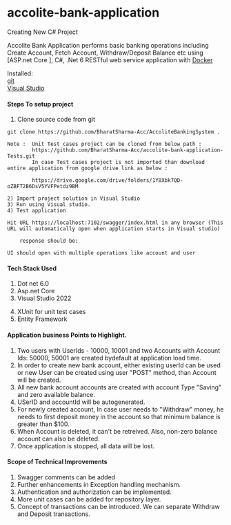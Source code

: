 # accolite-bank-application
Creating New C# Project

Accolite Bank Application performs basic banking operations including Create Account, Fetch Account, Withdraw/Deposit Balance etc using  [ASP.net Core ], C#, .Net 6
RESTful web service application with [Docker](https://www.docker.com/)

Installed:   
[git](https://www.digitalocean.com/community/tutorials/how-to-contribute-to-open-source-getting-started-with-git)  
[Visual Studio](https://visualstudio.microsoft.com/downloads/)

#### Steps To setup project

1)  Clone source code from git
```
git clone https://github.com/BharatSharma-Acc/AccoliteBankingSystem .

Note :  Unit Test cases project can be cloned from below path :
        https://github.com/BharatSharma-Acc/accolite-bank-application-Tests.git
        In case Test cases project is not imported than download entire application from google drive link as below :

        https://drive.google.com/drive/folders/1Y8Xbk7QD-oZBFT2B6DsV5YVFPetdz9BM

2) Import project solution in Visual Studio
3) Run using Visual studio.
4) Test application
```
	Hit URL https://localhost:7102/swagger/index.html in any browser (This URL will automatically open when application starts in Visual studio)
```
	response should be:
```
	UI should open with multiple operations like account and user

#### Tech Stack Used

1) Dot net 6.0
2) Asp.net Core
3) Visual Studio 2022
4. XUnit for unit test cases
5. Entity Framework

#### Application business Points to Highlight.
1) Two users with UserIds - 10000, 10001  and two Accounts with Account Ids: 50000, 50001 are created bydefault at application load time.
2) In order to create new bank account, either existing userId can be used or new User can be created using user "POST" method, than Account will be created.
3) All new bank account accounts are created with account Type "Saving" and zero available balance.
4) USerID and accountId will be autogenerated.
5) For newly created account, In case user needs to "Withdraw" money, he needs to first deposit money in the account so that minimum balance is greater than $100.
6) When Account is deleted, it can't be retreived. Also, non-zero balance account can also be deleted.
7) Once application is stopped, all data will be lost.

#### Scope of Technical Improvements
1) Swagger comments can be added
2) Further enhancements in Exception handling mechanism.
3) Authentication and authorization can be implemented.
4) More unit cases can be added for repository layer.
5) Concept of transactions can be introduced. We can separate Withdraw and Deposit transactions.



